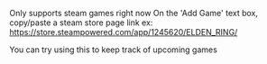 Only supports steam games right now
On the 'Add Game' text box, copy/paste a steam store page link
ex: https://store.steampowered.com/app/1245620/ELDEN_RING/

You can try using this to keep track of upcoming games
